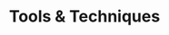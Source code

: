 ---
title: "Tools & Techniques"
text: >
    Being a remote-first, small I.T. consultancy means we have tried a lot of tools and are always trying to improve our techniques. If you are willing to suggest better ones, or want us to add a missing section, please [let us know](/contact) in exchange for some goodies!
footer: >
    **What about Testing, Marketing, Measurement, Analytics, Admin tools and techniques?** You are right! We want to cover those but just did  not write it yet. 
tools:
  - heading: "Communication"
    text: For remote-teams, a shared channel of communication is critical.
    details:
      - name: SLACK
        imageUrl: "/img/SVG/tools/slack.svg"
        description: >
          We currently use [Slack](https://slack.com), organized into per-client rooms as our primary means of communication on a project and we invite client team members to join.

      - name: GOOGLE HANGOUTS
        imageUrl: "/img/SVG/tools/google-hangouts.svg"
        description: >
          For adhoc voice and video meetings we use [Google Hangouts](https://hangouts.google.com/). All team members are expected to have a working mic and cam, though we understand some people have unavoidable noisy working conditions sometimes.
    
      - name: GOOGLE DRIVE
        imageUrl: "/img/SVG/tools/google-drive.svg"
        description: >
          We store shared documents and client documents on our [Google Drive](https://www.google.com/drive/). We have a shared team drive, and a company exec drive.
    
      - name: GMAIL
        imageUrl: "/img/SVG/tools/gmail.svg"
        description: >
          Everyone who joins us gets a cell5 gmail account for registering with SaaS products and client and team email communication.
      
  - heading: "Tracking"
    details: 
      - name: TRELLO
        imageUrl: "/img/SVG/tools/trello.svg"
        description: >
          We track tasks, ownership, progress, and prioritzation on a single shared [Trello](https://trello.com) board. The columns used are up to the team, but we focus on finishing things and limiting work-in-progress.

      - name: WEEKLY MEETING
        imageUrl: "/img/SVG/tools/weekly-meeting.svg"
        description: >
          We have a single weekly meeting per product, which provides a rhythm. The agenda is flexible. It usually includes things like: Decision Making, Reminders to action, and information sharing.  
        
        
          This meeting is not for feature review or sign off, or even backlog pruning as those activities happen when they are needed during the week. That said it would commonly involve some tweak to short term prioritization.
  - heading: "Design"
    details: 
      - name: BOOTSTRAP OR MATERIA"
        imageUrl: "/img/SVG/tools/bootstrap.svg"
        description: >
          We prefer to use a design system such as  [Material](https://material.io/) or [Bootstrap](https://getbootstrap.com/) for most of the application UI/UX and focus  any creative, on specific areas or widgets that are key. 


          Having a common design system just makes the communication and delivery that much faster, and they have sensible out of box defaults incorporating usability  research and tooling integration which makes mobile-first easier. 

      - name: FIGMA
        imageUrl: "/img/SVG/tools/figma.svg"
        description: >
          We highly recommend [Figma](https://www.figma.com/) as a collaborative design and rapid protoyping tool. 
      

          Once a design system is in place and main journies are mapped out design spend is usually less as the developers can follow the patterns in place.

  - heading: "Development"
    details: 
      - name: GITHUB AND TRUNK
        imageUrl: "/img/SVG/tools/github.svg"
        description: >
          We use [GitHub](https://github.com/cell-5) for version control and [trunk based development](https://trunkbaseddevelopment.com/). 

      - name: PULL REQUEST
        imageUrl: "/img/SVG/tools/pull-request.svg"
        description: >
          We use Pull Requests, and every PR should be a [discrete slice of value](https://en.wikipedia.org/wiki/Vertical_slice), that has a screen-cast attached with the developer demoing the feature. This is shared by Slack and email to the relevant team members for technical and feature review. If it too large it will be rejected.

      - name: VSCODE AND JETBRAINS
        imageUrl: "/img/SVG/tools/vscode.svg"
        description: >
          For development each language has its best tools but we like [VSCode](https://code.visualstudio.com/) for front end and the [Jetbrains](https://www.jetbrains.com/) suite of tools like GoLand, PHPStorm and IntelliJ for most back end work.

---